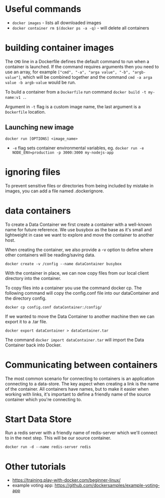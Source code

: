 # Useful commands

* ``docker images`` - lists all downloaded images
* ``docker container rm $(docker ps -a -q)`` - will delete all containers


# building container images

The ``CMD`` line in a Dockerfile defines the default command to run when a container is launched. If the command requires arguments then you need to use an array, for example ``["cmd", "-a", "arga value", "-b", "argb-value"]``, which will be combined together and the command ``cmd -a arga value -b argb-value`` would be run.


To build a container from a ``Dockerfile`` run command ``docker build -t my-name:v1 .``.

Argument in ``-t`` flag is a custom image name, the last argument is a ``Dockerfile`` location.

## Launching new image

``docker run [OPTIONS] <image_name>``

* ``-e`` flag sets container environmental variables, eg. ``docker run -e NODE_ENV=production -p 3000:3000 my-nodejs-app``

# ignoring files

To prevent sensitive files or directories from being included by mistake in images, you can add a file named .dockerignore.

# data containers

To create a Data Container we first create a container with a well-known name for future reference. We use busybox as the base as it's small and lightweight in case we want to explore and move the container to another host.

When creating the container, we also provide a -v option to define where other containers will be reading/saving data.

``docker create -v /config --name dataContainer busybox``

With the container in place, we can now copy files from our local client directory into the container.

To copy files into a container you use the command docker cp. The following command will copy the config.conf file into our dataContainer and the directory config.

``docker cp config.conf dataContainer:/config/``



If we wanted to move the Data Container to another machine then we can export it to a .tar file.

``docker export dataContainer > dataContainer.tar``

The command ``docker import dataContainer.tar`` will import the Data Container back into Docker.

# Communicating between containers

The most common scenario for connecting to containers is an application connecting to a data-store. The key aspect when creating a link is the name of the container. All containers have names, but to make it easier when working with links, it's important to define a friendly name of the source container which you're connecting to.

# Start Data Store

Run a redis server with a friendly name of redis-server which we'll connect to in the next step. This will be our source container.

``docker run -d --name redis-server redis``



# Other tutorials

* https://training.play-with-docker.com/beginner-linux/
* example voting app: https://github.com/dockersamples/example-voting-app